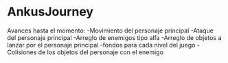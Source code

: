 # AnkusJourney
Avances hasta el momento:
-Movimiento del personaje principal
-Ataque del personaje principal
-Arreglo de enemigos tipo alfa
-Arreglo de objetos a lanzar por el personaje principal
-fondos para cada nivel del juego
-Colisiones de los objetos del personaje con el enemigo
